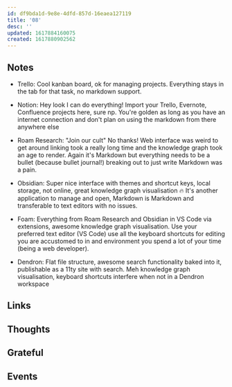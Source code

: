 ```yaml
---
id: df9bda1d-9e8e-4dfd-857d-16eaea127119
title: '08'
desc: ''
updated: 1617884160075
created: 1617880902562
---
```


## Notes

- Trello: Cool kanban board, ok for managing projects. Everything
  stays in the tab for that task, no markdown support.

- Notion: Hey look I can do everything! Import your Trello, Evernote,
  Confluence projects here, sure np. You're golden as long as you have
  an internet connection and don't plan on using the markdown from
  there anywhere else

- Roam Research: "Join our cult" No thanks! Web interface was weird to
  get around linking took a really long time and the knowledge graph
  took an age to render. Again it's Markdown but everything needs to
  be a bullet (because bullet journal!) breaking out to just write
  Markdown was a pain.

- Obsidian: Super nice interface with themes and shortcut keys, local
  storage, not online, great knowledge graph visualisation 🔥 It's
  another application to manage and open, Markdown is Markdown and
  transferable to text editors with no issues.

- Foam: Everything from Roam Research and Obsidian in VS Code via
  extensions, awesome knowledge graph visualisation. Use your
  preferred text editor (VS Code) use all the keyboard shortcuts for
  editing you are accustomed to in and environment you spend a lot of
  your time (being a web developer).

- Dendron: Flat file structure, awesome search functionality baked
  into it, publishable as a 11ty site with search. Meh knowledge graph
  visualisation, keyboard shortcuts interfere when not in a Dendron
  workspace

## Links

## Thoughts

## Grateful

## Events
